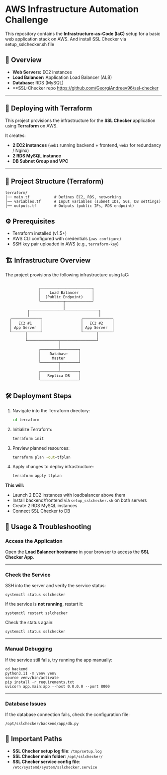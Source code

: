 # AWS Infrastructure Automation Challenge

This repository contains the **Infrastructure-as-Code (IaC)** setup for a basic web application stack on AWS. And install SSL Checker via setup_sslchecker.sh file

## 🔎 Overview
- **Web Servers:** EC2 instances  
- **Load Balancer:** Application Load Balancer (ALB)  
- **Database:** RDS (MySQL) 
- **SSL-Checker repo https://github.com/GeorgiAndreev96/ssl-checker


---

## 🚀 Deploying with Terraform

This project provisions the infrastructure for the **SSL Checker** application using **Terraform** on AWS.  

It creates:  
- **2 EC2 instances** (`web1` running backend + frontend, `web2` for redundancy / Nginx)  
- **2 RDS MySQL instance**  
- **DB Subnet Group and VPC**  

---

## 📂 Project Structure (Terraform)

```
terraform/
│── main.tf           # Defines EC2, RDS, networking
│── variables.tf      # Input variables (subnet IDs, SGs, DB settings)
│── outputs.tf        # Outputs (public IPs, RDS endpoint)
```


## ⚙️ Prerequisites

- Terraform installed (v1.5+)
- AWS CLI configured with credentials (`aws configure`)
- SSH key pair uploaded in AWS (e.g., `terraform-key`)

## 🏗️ Infrastructure Overview

The project provisions the following infrastructure using IaC:

```

               ┌───────────────────────┐
               │    Load Balancer      │
               │  (Public Endpoint)    │
               └──────────┬────────────┘
                          │
          ┌───────────────┴───────────────┐
          │                               │
  ┌─────────────┐                 ┌─────────────┐
  │   EC2 #1    │                 │   EC2 #2    │
  │ App Server  │                 │ App Server  │
  └──────┬──────┘                 └──────┬──────┘
         │                               │
         └──────────────┬────────────────┘
                        │
               ┌────────┴────────┐
               │    Database     │
               │     Master      │
               └────────┬────────┘
                        │
               ┌────────┴────────┐
               │   Replica DB    │
               └─────────────────┘

```




## 🛠️ Deployment Steps

1. Navigate into the Terraform directory:

    ```bash
    cd terraform
    ```

2. Initialize Terraform:

    ```bash
    terraform init
    ```

3. Preview planned resources:

    ```bash
    terraform plan -out=tfplan
    ```

4. Apply changes to deploy infrastructure:

    ```bash
    terraform apply tfplan
    ```

**This will:**

- Launch 2 EC2 instances with loadbalancer above them
- Install backend/frontend via `setup_sslchecker.sh` on both servers  
- Create 2 RDS MySQL instances
- Connect SSL Checker to DB



## 🔧 Usage & Troubleshooting

### Access the Application
Open the **Load Balancer hostname** in your browser to access the **SSL Checker App**.

---

### Check the Service
SSH into the server and verify the service status:

    systemctl status sslchecker

If the service is **not running**, restart it:

    systemctl restart sslchecker

Check the status again:

    systemctl status sslchecker

---

### Manual Debugging
If the service still fails, try running the app manually:

    cd backend
    python3.11 -m venv venv
    source venv/bin/activate
    pip install -r requirements.txt
    uvicorn app.main:app --host 0.0.0.0 --port 8000

---

### Database Issues
If the database connection fails, check the configuration file:

    /opt/sslchecker/backend/app/db.py


## 📂 Important Paths

- **SSL Checker setup log file**: `/tmp/setup.log`  
- **SSL Checker main folder**: `/opt/sslchecker/`  
- **SSL Checker service config file**: `/etc/systemd/system/sslchecker.service`





